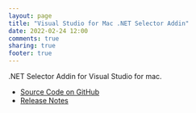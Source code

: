 ```yaml
---
layout: page
title: "Visual Studio for Mac .NET Selector Addin"
date: 2022-02-24 12:00
comments: true
sharing: true
footer: true
---
```


.NET Selector Addin for Visual Studio for mac.

 * [Source Code on GitHub](https://github.com/mrward/vsmac-dotnet-selector)
 * [Release Notes](Releases/)
 